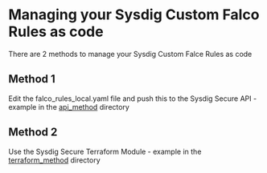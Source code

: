 # Managing your Sysdig Custom Falco Rules as code
There are 2 methods to manage your Sysdig Custom Falce Rules as code

## Method 1
Edit the falco_rules_local.yaml file and push this to the Sysdig Secure API - example in the [api_method](api_method/README.md) directory

## Method 2
Use the Sysdig Secure Terraform Module - example in the [terraform_method](terraform_method/README.md) directory
